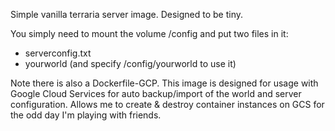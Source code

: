 Simple vanilla terraria server image. Designed to be tiny.

You simply need to mount the volume /config and put two files in it:
- serverconfig.txt
- yourworld (and specify /config/yourworld to use it)

Note there is also a Dockerfile-GCP. This image is designed for usage with Google Cloud Services for auto backup/import of the world and server configuration. Allows me to create & destroy container instances on GCS for the odd day I'm playing with friends.